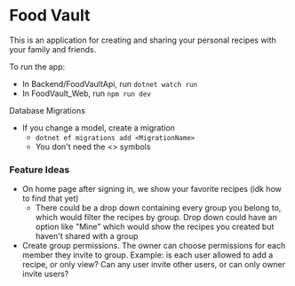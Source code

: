 # Food Vault

This is an application for creating and sharing your personal recipes with your family and friends.

To run the app:
  - In Backend/FoodVaultApi, run `dotnet watch run`
  - In FoodVault_Web, run `npm run dev`

Database Migrations
- If you change a model, create a migration
  - `dotnet ef migrations add <MigrationName>`
  - You don't need the <> symbols

### Feature Ideas
- On home page after signing in, we show your favorite recipes (idk how to find that yet)
  - There could be a drop down containing every group you belong to, which would filter the recipes by group. Drop down could have an option like "Mine" which would show the recipes you created but haven't shared with a group
- Create group permissions. The owner can choose permissions for each member they invite to group. Example: is each user allowed to add a recipe, or only view? Can any user invite other users, or can only owner invite users?